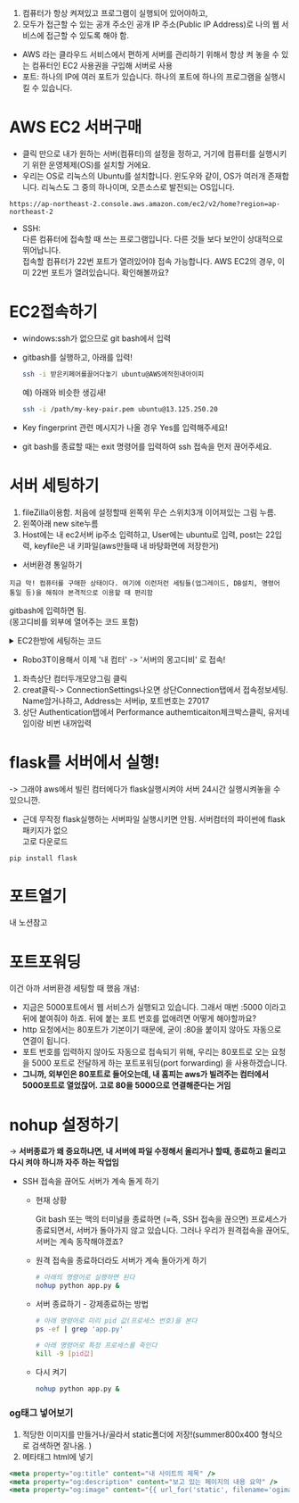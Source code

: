 
1) 컴퓨터가 항상 켜져있고 프로그램이 실행되어 있어야하고, 
2) 모두가 접근할 수 있는 공개 주소인 공개 IP 주소(Public IP Address)로 나의 웹 서비스에 접근할 수 있도록 해야 함.

- AWS 라는 클라우드 서비스에서 편하게 서버를 관리하기 위해서 항상 켜 놓을 수 있는 컴퓨터인 EC2 사용권을 구입해 서버로 사용
- 포트: 하나의 IP에 여러 포트가 있습니다. 하나의 포트에 하나의 프로그램을 실행시킬 수 있습니다.

# AWS EC2 서버구매
- 클릭 만으로 내가 원하는 서버(컴퓨터)의 설정을 정하고, 거기에 컴퓨터를 실행시키기 위한 운영체제(OS)를 설치할 거에요.
- 우리는 OS로 리눅스의 Ubuntu를 설치합니다. 윈도우와 같이, OS가 여러개 존재합니다. 리눅스도 그 중의 하나이며, 오픈소스로 발전되는 OS입니다.
```shell
https://ap-northeast-2.console.aws.amazon.com/ec2/v2/home?region=ap-northeast-2
```

- SSH:    
다른 컴퓨터에 접속할 때 쓰는 프로그램입니다. 다른 것들 보다 보안이 상대적으로 뛰어납니다.    
접속할 컴퓨터가 22번 포트가 열려있어야 접속 가능합니다. AWS EC2의 경우, 이미 22번 포트가 열려있습니다. 확인해볼까요?
# EC2접속하기
- windows:ssh가 없으므로 git bash에서 입력
- gitbash를 실행하고, 아래를 입력!

    ```bash
    ssh -i 받은키페어를끌어다놓기 ubuntu@AWS에적힌내아이피
    ```

    예) 아래와 비슷한 생김새!

    ```bash
    ssh -i /path/my-key-pair.pem ubuntu@13.125.250.20
    ```

- Key fingerprint 관련 메시지가 나올 경우 Yes를 입력해주세요!
- git bash를 종료할 때는 exit 명령어를 입력하여 ssh 접속을 먼저 끊어주세요.     

# 서버 세팅하기
1. fileZilla이용함. 처음에 설정할때 왼쪽위 무슨 스위치3개 이어져있는 그림 누름.    
2. 왼쪽아래 new site누름
3. Host에는 내 ec2서버 ip주소 입력하고, User에는 ubuntu로 입력, post는 22입력, keyfile은 내 키파일(aws만들때 내 바탕화면에 저장한거)

- 서버환경 통일하기
```
지금 막! 컴퓨터를 구매한 상태이다. 여기에 이런저런 세팅들(업그레이드, DB설치, 명령어 통일 등)을 해줘야 본격적으로 이용할 때 편리함
```
gitbash에 입력하면 됨.    
(몽고디비를 외부에 열어주는 코드 포함)
<details>
<summary>EC2한방에 세팅하는 코드</summary>
<div markdown="1">
  
 ```
    # UTC to KST
  sudo ln -sf /usr/share/zoneinfo/Asia/Seoul /etc/localtime

  # python3 -> python
  sudo update-alternatives --install /usr/bin/python python /usr/bin/python3 10

  # pip3 -> pip
  sudo apt-get update
  sudo apt-get install -y python3-pip
  pip3 --version
  sudo update-alternatives --install /usr/bin/pip pip /usr/bin/pip3 1

  # port forwarding
  sudo iptables -t nat -A PREROUTING -i eth0 -p tcp --dport 80 -j REDIRECT --to-port 5000

  # MongoDB - install
  wget -qO - https://www.mongodb.org/static/pgp/server-4.4.asc | sudo apt-key add -
  echo "deb [ arch=amd64,arm64 ] https://repo.mongodb.org/apt/ubuntu bionic/mongodb-org/4.4 multiverse" | sudo tee /etc/apt/sources.list.d/mongodb-org-4.4.list
  sudo apt-get update
  sudo apt-get install -y mongodb-org

  sudo mkdir -p /data/db

  # MongoDB - run
  sudo service mongod start
  sleep 7
  netstat -tnlp

  # MongoDB set user, set conf file
  mongo admin --eval 'db.createUser({user: "test", pwd: "test", roles:["root"]});'
  sudo sh -c 'echo "security:\n  authorization: enabled" >> /etc/mongod.conf'
  sudo sed -i "s,\\(^[[:blank:]]*bindIp:\\) .*,\\1 0.0.0.0," /etc/mongod.conf

  sudo service mongod stop
  sudo service mongod start
  sleep 5
  netstat -tnlp
 ```
  
</div>
</details>

- Robo3T이용해서 이제 '내 컴터' -> '서버의 몽고디비' 로 접속!
1. 좌측상단 컴터두개모양그림 클릭
2. creat클릭-> ConnectionSettings나오면 상단Connection탭에서 접속정보세팅. Name암거나하고, Address는 서버ip, 포트번호는 27017
3. 상단 Authentication탭에서 Performance authemticaiton체크박스클릭, 유저네임이랑 비번 내꺼입력

# flask를 서버에서 실행!
-> 그래야 aws에서 빌린 컴터에다가 flask실행시켜야 서버 24시간 실행시켜놓을 수 있으니깐.
- 근데 무작정 flask실행하는 서버파일 실행시키면 안됨. 서버컴터의 파이썬에 flask 패키지가 없으    
고로 다운로드

```
pip install flask
```
# 포트열기
내 노션참고

# 포트포워딩
이건 아까 서버환경 세팅할 때 했음
개념:   
- 지금은 5000포트에서 웹 서비스가 실행되고 있습니다. 그래서 매번 :5000 이라고 뒤에 붙여줘야 하죠. 뒤에 붙는 포트 번호를 없애려면 어떻게 해야할까요?
- http 요청에서는 80포트가 기본이기 때문에, 굳이 :80을 붙이지 않아도 자동으로 연결이 됩니다.
- 포트 번호를 입력하지 않아도 자동으로 접속되기 위해, 우리는 80포트로 오는 요청을 5000 포트로  전달하게 하는 포트포워딩(port forwarding) 을 사용하겠습니다.
- **그니까, 외부인은 80포트로 들어오는데, 내 홈피는 aws가 빌려주는 컴터에서 5000포트로 열었잖어. 고로 80을 5000으로 연결해준다는 거임**

# nohup 설정하기
→ **서버종료가 왜 중요하냐면, 내 서버에 파일 수정해서 올리거나 할때, 종료하고 올리고 다시 켜야 하니까 자주 하는 작업임**
- SSH 접속을 끊어도 서버가 계속 돌게 하기
    - 현재 상황

        Git bash 또는 맥의 터미널을 종료하면 (=즉, SSH 접속을 끊으면) 프로세스가 종료되면서, 서버가 돌아가지 않고 있습니다. 그러나 우리가 원격접속을 끊어도, 서버는 계속 동작해야겠죠?

    - 원격 접속을 종료하더라도 서버가 계속 돌아가게 하기

        ```bash
        # 아래의 명령어로 실행하면 된다
        nohup python app.py &
        ```

    - 서버 종료하기 - 강제종료하는 방법

        ```bash
        # 아래 명령어로 미리 pid 값(프로세스 번호)을 본다
        ps -ef | grep 'app.py'

        # 아래 명령어로 특정 프로세스를 죽인다
        kill -9 [pid값]
        ```

    - 다시 켜기

        ```bash
        nohup python app.py &
        ```

### og태그 넣어보기
1. 적당한 이미지를 만들거나/골라서 static폴더에 저장!(summer800x400 형식으로 검색하면 잘나옴. )
2. 메타태그 html에 넣기

```jsx
<meta property="og:title" content="내 사이트의 제목" />
<meta property="og:description" content="보고 있는 페이지의 내용 요약" />
<meta property="og:image" content="{{ url_for('static', filename='ogimage.png') }}" />
```
